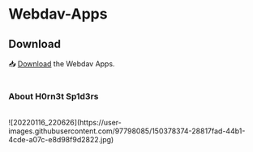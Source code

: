 <h1>Webdav-Apps</h1>

<h2>Download</h2>

📥 <a href="https://github.com/H0rn3t-Sp1d3rs/Webdav-Apps/blob/main/webdav.apk?raw=true">Download</a> the Webdav Apps.
<br>
<br>
<h3>About H0rn3t Sp1d3rs</h3>
<br>
![20220116_220626](https://user-images.githubusercontent.com/97798085/150378374-28817fad-44b1-4cde-a07c-e8d98f9d2822.jpg)

